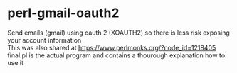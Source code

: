 # perl-gmail-oauth2
Send emails (gmail) using oauth 2 (XOAUTH2) so there is less risk exposing your account information</br>
This was also shared at <https://www.perlmonks.org/?node_id=1218405></br>
final.pl is the actual program and contains a thourough explanation how to use it</br>

